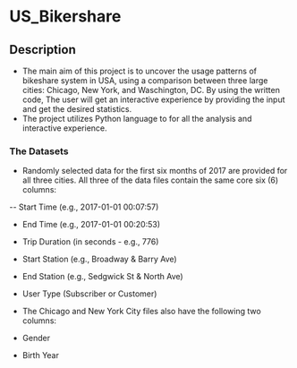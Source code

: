 # US_Bikershare

## Description

- The main aim of this project is to uncover the usage patterns of bikeshare system in USA, using a comparison between three large cities: Chicago, New York, and Waschington, DC. By using the written code, The user will get an interactive experience by providing the input and get the desired statistics.
- The project utilizes Python language to for all the analysis and interactive experience.


### The Datasets 
- Randomly selected data for the first six months of 2017 are provided for all three cities. All three of the data files contain the same core six (6) columns:

-- Start Time (e.g., 2017-01-01 00:07:57)
- End Time (e.g., 2017-01-01 00:20:53)
- Trip Duration (in seconds - e.g., 776)
- Start Station (e.g., Broadway & Barry Ave)
- End Station (e.g., Sedgwick St & North Ave)
- User Type (Subscriber or Customer)

- The Chicago and New York City files also have the following two columns:

- Gender
- Birth Year
